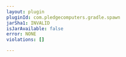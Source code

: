 ```yaml
---
layout: plugin
pluginId: com.pledgecomputers.gradle.spawn
jarSha1: INVALID
isJarAvailable: false
error: NONE
violations: []

---
```

